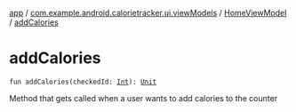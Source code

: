 [app](../../index.md) / [com.example.android.calorietracker.ui.viewModels](../index.md) / [HomeViewModel](index.md) / [addCalories](./add-calories.md)

# addCalories

`fun addCalories(checkedId: `[`Int`](https://kotlinlang.org/api/latest/jvm/stdlib/kotlin/-int/index.html)`): `[`Unit`](https://kotlinlang.org/api/latest/jvm/stdlib/kotlin/-unit/index.html)

Method that gets called when a user wants to add calories to the counter

